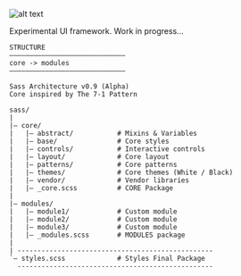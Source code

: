 ![alt text](https://github.com/zemiotic/swan/blob/master/images/logo.png "Swan - User Interface")

Experimental UI framework. Work in progress... 


```
STRUCTURE
–––––––––––––––––––––––––––––
core -> modules
–––––––––––––––––––––––––––––

Sass Architecture v0.9 (Alpha)
Core inspired by The 7-1 Pattern

sass/
|
|– core/
|   |– abstract/           # Mixins & Variables
|   |– base/               # Core styles
|   |– controls/           # Interactive controls
|   |– layout/             # Core layout
|   |– patterns/           # Core patterns
|   |– themes/             # Core themes (White / Black)
|   |– vendor/             # Vendor libraries
|   |– _core.scss          # CORE Package
|
|– modules/
|   |– module1/            # Custom module
|   |– module2/            # Custom module
|   |– module3/            # Custom module
|   |– _modules.scss       # MODULES package
|
| -------------------------------------------------
`– styles.scss             # Styles Final Package
  -------------------------------------------------
```


